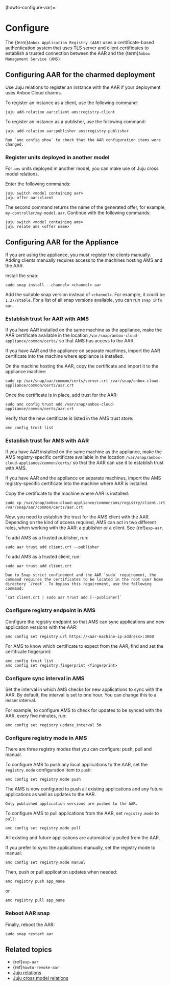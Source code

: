 (howto-configure-aar)=
# Configure

The {term}`Anbox Application Registry (AAR)` uses a certificate-based authentication system that uses TLS server and client certificates to establish a trusted connection between the AAR and the {term}`Anbox Management Service (AMS)`.

## Configuring AAR for the charmed deployment

Use Juju relations to register an instance with the AAR if your deployment uses Anbox Cloud charms.

To register an instance as a client, use the following command:

    juju add-relation aar:client ams:registry-client

To register an instance as a publisher, use the following command:

    juju add-relation aar:publisher ams:registry-publisher

```{tip}
Run `amc config show` to check that the AAR configuration items were changed.
```

### Register units deployed in another model

For `ams` units deployed in another model, you can make use of Juju cross model relations.

Enter the following commands:

    juju switch <model containing aar>
    juju offer aar:client

The second command returns the name of the generated offer, for example, `my-controller/my-model.aar`. Continue with the following commands:

    juju switch <model containing ams>
    juju relate ams <offer name>

## Configuring AAR for the Appliance

If you are using the appliance, you must register the clients manually. Adding clients manually requires access to the machines hosting AMS and the AAR.

Install the snap:

    sudo snap install --channel= <channel> aar

Add the suitable snap version instead of `<channel>`. For example, it could be `1.27/stable`. For a list of all snap versions available, you can run `snap info aar`.

### Establish trust for AAR with AMS

If you have AAR installed on the same machine as the appliance, make the AAR certificate available in the location `/var/snap/anbox-cloud-appliance/common/certs/` so that AMS has access to the AAR.

If you have AAR and the appliance on separate machines, import the AAR certificate into the machine where appliance is installed.

On the machine hosting the AAR, copy the certificate and import it to the appliance machine:

    sudo cp /var/snap/aar/common/certs/server.crt /var/snap/anbox-cloud-appliance/common/certs/aar.crt

Once the certificate is in place, add trust for the AAR:

    sudo amc config trust add /var/snap/anbox-cloud-appliance/common/certs/aar.crt

Verify that the new certificate is listed in the AMS trust store:

    amc config trust list

### Establish trust for AMS with AAR

If you have AAR installed on the same machine as the appliance, make the AMS registry-specific certificate available in the location `/var/snap/anbox-cloud-appliance/common/certs/` so that the AAR can use it to establish trust with AMS.

If you have AAR and the appliance on separate machines, import the AMS registry-specific certificate into the machine where AAR is installed.

Copy the certificate to the machine where AAR is installed:

    sudo cp /var/snap/anbox-cloud-appliance/common/ams/registry/client.crt /var/snap/aar/common/certs/aar.crt

Now, you need to establish the trust for the AMS client with the AAR. Depending on the kind of access required, AMS can act in two different roles, when working with the AAR: a publisher or a client. See {ref}`exp-aar`.

To add AMS as a trusted publisher, run:

    sudo aar trust add client.crt --publisher

To add AMS as a trusted client, run:

    sudo aar trust add client.crt

```{note}
Due to Snap strict confinement and the AAR `sudo` requirement, the command requires the certificates to be located in the root user home directory `/root`. To bypass this requirement, use the following command:

`cat client.crt | sudo aar trust add [--publisher]`
```

### Configure registry endpoint in AMS

Configure the registry endpoint so that AMS can sync applications and new application versions with the AAR:

    amc config set registry.url https://<aar-machine-ip-address>:3000

For AMS to know which certificate to expect from the AAR, find and set the certificate fingerprint:

    amc config trust list
    amc config set registry.fingerprint <fingerprint>

### Configure sync interval in AMS

Set the interval in which AMS checks for new applications to sync with the AAR. By default, the interval is set to one hour. You can change this to a lesser interval.

For example, to configure AMS to check for updates to be synced with the AAR, every five minutes, run:

    amc config set registry.update_interval 5m

### Configure registry mode in AMS

There are three registry modes that you can configure: push, pull and manual.

To configure AMS to push any local applications to the AAR, set the `registry.mode` configuration item to `push`:

    amc config set registry.mode push

The AMS is now configured to push all existing applications and any future applications as well as updates to the AAR.

```{note}
Only published application versions are pushed to the AAR.
```

To configure AMS to pull applications from the AAR, set `registry.mode` to `pull`:

    amc config set registry.mode pull

All existing and future applications are automatically pulled from the AAR.

If you prefer to sync the applications manually, set the registry mode to manual:

    amc config set registry.mode manual

Then, push or pull application updates when needed:

    amc registry push app_name

or

    amc registry pull app_name

### Reboot AAR snap

Finally, reboot the AAR:

    sudo snap restart aar

## Related topics

* {ref}`exp-aar`
* {ref}`howto-revoke-aar`
* [Juju relations](https://canonical-juju.readthedocs-hosted.com/en/latest/user/reference/relation/)
* [Juju cross model relations](https://canonical-juju.readthedocs-hosted.com/en/latest/user/reference/relation/#cross-model/)
